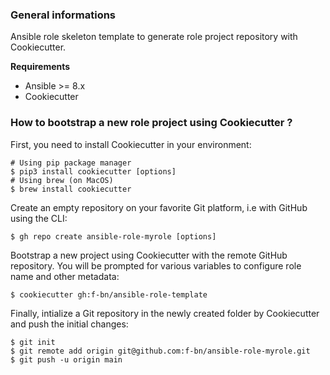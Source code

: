 ### General informations

Ansible role skeleton template to generate role project repository with Cookiecutter.

**Requirements**
  - Ansible >= 8.x
  - Cookiecutter

### How to bootstrap a new role project using Cookiecutter ?

First, you need to install Cookiecutter in your environment:

```shell
# Using pip package manager
$ pip3 install cookiecutter [options]
# Using brew (on MacOS)
$ brew install cookiecutter
```

Create an empty repository on your favorite Git platform, i.e with GitHub using the CLI:

```shell
$ gh repo create ansible-role-myrole [options]
```

Bootstrap a new project using Cookiecutter with the remote GitHub repository. You will be prompted for various variables to configure role name and other metadata:

```shell
$ cookiecutter gh:f-bn/ansible-role-template
```

Finally, intialize a Git repository in the newly created folder by Cookiecutter and push the initial changes:

```shell
$ git init
$ git remote add origin git@github.com:f-bn/ansible-role-myrole.git
$ git push -u origin main
```
